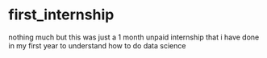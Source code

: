 # first_internship
nothing much but this was just a 1 month unpaid internship that i have done in
my first year to understand how to do data science
